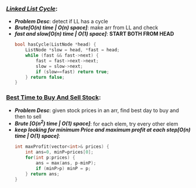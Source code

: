 ### ***[Linked List Cycle](https://leetcode.com/problems/linked-list-cycle/)***: 
- ***Problem Desc***: detect if LL has a cycle
- ***Brute[O(n) time | O(n) space]***: make arr from LL and check
- ***fast and slow[O(n) time | O(1) space]***: **START BOTH FROM HEAD**
  ```cpp
  bool hasCycle(ListNode *head) {
      ListNode *slow = head, *fast = head;
      while (fast && fast->next) {
          fast = fast->next->next;
          slow = slow->next;
          if (slow==fast) return true;
      } return false;
  }
  ```

### [Best Time to Buy And Sell Stock](https://leetcode.com/problems/best-time-to-buy-and-sell-stock/):
- ***Problem Desc***: given stock prices in an arr, find best day to buy and then to sell
- ***Brute [O(n<sup>2</sup>) time | O(1) space]***: for each elem, try every other elem
- ***keep looking for minimum Price and maximum profit at each step[O(n) time | O(1) space]***:
  ```cpp
  int maxProfit(vector<int>& prices) {
      int ans=0, minP=prices[0];
      for(int p:prices) {
          ans = max(ans, p-minP);
          if (minP>p) minP = p;
      } return ans;
  }
  ```
